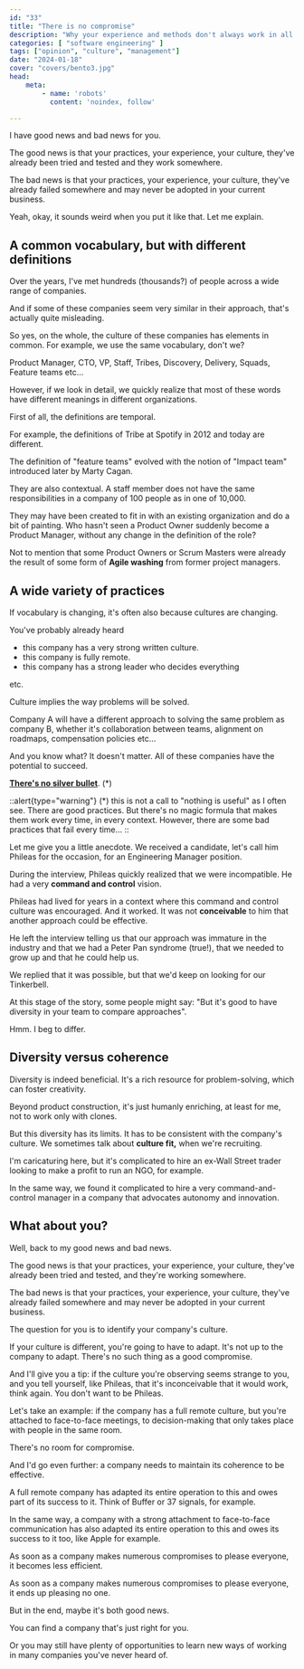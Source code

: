 ```yaml
---
id: "33"
title: "There is no compromise"
description: "Why your experience and methods don't always work in all companies. What is culture fit?"
categories: [ "software engineering" ]
tags: ["opinion", "culture", "management"]
date: "2024-01-18"
cover: "covers/bento3.jpg"
head:
    meta:
        - name: 'robots'
          content: 'noindex, follow'

---
```

I have good news and bad news for you.

The good news is that your practices, your experience, your culture, they've already been tried and tested and they work somewhere.

The bad news is that your practices, your experience, your culture, they've already failed somewhere and may never be adopted in your current business.

Yeah, okay, it sounds weird when you put it like that. Let me explain.

## A common vocabulary, but with different definitions

Over the years, I've met hundreds (thousands?) of people across a wide range of companies.

And if some of these companies seem very similar in their approach, that's actually quite misleading.

So yes, on the whole, the culture of these companies has elements in common. For example, we use the same vocabulary, don't we?

Product Manager, CTO, VP, Staff, Tribes, Discovery, Delivery, Squads, Feature teams etc...

However, if we look in detail, we quickly realize that most of these words have different meanings in different organizations.

First of all, the definitions are temporal.

For example, the definitions of Tribe at Spotify in 2012 and today are different.

The definition of "feature teams" evolved with the notion of "Impact team" introduced later by Marty Cagan.

They are also contextual. A staff member does not have the same responsibilities in a company of 100 people as in one of 10,000.

They may have been created to fit in with an existing organization and do a bit of painting. Who hasn't seen a Product Owner suddenly become a Product Manager, without any change in the definition of the role?

Not to mention that some Product Owners or Scrum Masters were already the result of some form of **Agile washing** from former project managers.

## A wide variety of practices

If vocabulary is changing, it's often also because cultures are changing.

You've probably already heard

- this company has a very strong written culture.
- this company is fully remote.
- this company has a strong leader who decides everything

etc.

Culture implies the way problems will be solved.

Company A will have a different approach to solving the same problem as company B, whether it's collaboration between teams, alignment on roadmaps, compensation policies etc...

And you know what? It doesn't matter. All of these companies have the potential to succeed.

**[There's no silver bullet](https://en.wikipedia.org/wiki/No_Silver_Bullet)**. (\*)

::alert{type="warning"}
(\*) this is not a call to "nothing is useful" as I often see. There are good practices. But there's no magic formula that makes them work every time, in every context. However, there are some bad practices that fail every time...
::

Let me give you a little anecdote. We received a candidate, let's call him Phileas for the occasion, for an Engineering Manager position.

During the interview, Phileas quickly realized that we were incompatible. He had a very **command and control** vision.

Phileas had lived for years in a context where this command and control culture was encouraged. And it worked. It was not **conceivable** to him that another approach could be effective.

He left the interview telling us that our approach was immature in the industry and that we had a Peter Pan syndrome (true!), that we needed to grow up and that he could help us.

We replied that it was possible, but that we'd keep on looking for our Tinkerbell.

At this stage of the story, some people might say: "But it's good to have diversity in your team to compare approaches".

Hmm. I beg to differ.

## Diversity versus coherence

Diversity is indeed beneficial. It's a rich resource for problem-solving, which can foster creativity.

Beyond product construction, it's just humanly enriching, at least for me, not to work only with clones.

But this diversity has its limits. It has to be consistent with the company's culture. We sometimes talk about **culture fit,** when we're recruiting.

I'm caricaturing here, but it's complicated to hire an ex-Wall Street trader looking to make a profit to run an NGO, for example.

In the same way, we found it complicated to hire a very command-and-control manager in a company that advocates autonomy and innovation.

## What about you?

Well, back to my good news and bad news.

The good news is that your practices, your experience, your culture, they've already been tried and tested, and they're working somewhere.

The bad news is that your practices, your experience, your culture, they've already failed somewhere and may never be adopted in your current business.

The question for you is to identify your company's culture.

If your culture is different, you're going to have to adapt. It's not up to the company to adapt. There's no such thing as a good compromise.

And I'll give you a tip: if the culture you're observing seems strange to you, and you tell yourself, like Phileas, that it's inconceivable that it would work, think again. You don't want to be Phileas.

Let's take an example: if the company has a full remote culture, but you're attached to face-to-face meetings, to decision-making that only takes place with people in the same room.

There's no room for compromise.

And I'd go even further: a company needs to maintain its coherence to be effective.

A full remote company has adapted its entire operation to this and owes part of its success to it. Think of Buffer or 37 signals, for example.

In the same way, a company with a strong attachment to face-to-face communication has also adapted its entire operation to this and owes its success to it too, like Apple for example.

As soon as a company makes numerous compromises to please everyone, it becomes less efficient.

As soon as a company makes numerous compromises to please everyone, it ends up pleasing no one.

But in the end, maybe it's both good news.

You can find a company that's just right for you.

Or you may still have plenty of opportunities to learn new ways of working in many companies you've never heard of.
